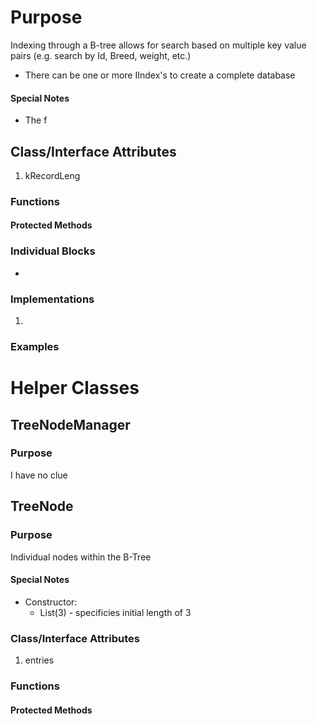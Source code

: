 # Purpose
Indexing through a B-tree allows for search based on multiple key value pairs (e.g. search by Id, Breed, weight, etc.)
- There can be one or more IIndex's to create a complete database

#### Special Notes
- The f

## Class/Interface Attributes
1. kRecordLeng


### Functions


#### Protected Methods




### Individual Blocks
- 


### Implementations
1. 

### Examples

# Helper Classes

## TreeNodeManager

### Purpose
I have no clue

## TreeNode

### Purpose
Individual nodes within the B-Tree

#### Special Notes
- Constructor:
    - List(3) - specificies initial length of 3

### Class/Interface Attributes
1. entries


### Functions


#### Protected Methods